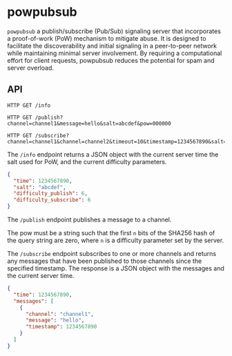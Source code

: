 # powpubsub

`powpubsub` a publish/subscribe (Pub/Sub) signaling server that incorporates a proof-of-work (PoW) mechanism to mitigate abuse. It is designed to facilitate the discoverability and initial signaling in a peer-to-peer network while maintaining minimal server involvement. By requiring a computational effort for client requests, powpubsub reduces the potential for spam and server overload.

## API

```
HTTP GET /info

HTTP GET /publish?channel=channel1&message=hello&salt=abcdef&pow=000000

HTTP GET /subscribe?channel=channel1&channel=channel2&timeout=10&timestamp=1234567890&salt=abcdef&pow=000000
```

The `/info` endpoint returns a JSON object with the current server time the salt used for PoW, and the current difficulty parameters.

```json
{
  "time": 1234567890,
  "salt": "abcdef",
  "difficulty_publish": 6,
  "difficulty_subscribe": 6
}
```

The `/publish` endpoint publishes a message to a channel.

The pow must be a string such that the first `n` bits of the SHA256 hash of the query string are zero, where `n` is a difficulty parameter set by the server.

The `/subscribe` endpoint subscribes to one or more channels and returns any messages that have been published to those channels since the specified timestamp. The response is a JSON object with the messages and the current server time.

```json
{
  "time": 1234567890,
  "messages": [
    {
      "channel": "channel1",
      "message": "hello",
      "timestamp": 1234567890
    }
  ]
}
```
